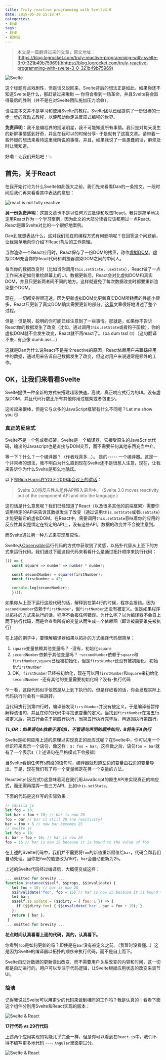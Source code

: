 ```yaml
---
title: Truly reactive programming with Svelte3.0
date: 2019-05-30 15:18:47
categories: 
- 翻译
tags: 
- 翻译
- 新鲜货
---
```


> 本文是一篇翻译过来的文章，原文地址：[https://blog.logrocket.com/truly-reactive-programming-with-svelte-3-0-321b49b75969](hhttps://blog.logrocket.com/truly-reactive-programming-with-svelte-3-0-321b49b75969)

![Svelte](https://cdn-images-1.medium.com/max/1200/1*2hDcp8VSEJk74trofc3JtQ.jpeg)

这个标题有点戏剧性，但是话又说回来，Svelte背后的想法正是如此。如果你还不知道Svelte是什么，那赶紧过来瞅瞅 — 你将会看到一场革命，并且Svelte将会取得最后的胜利（并不是在对Svelte团队施加压力哈:sweat_smile:）。

<!-- more -->

请注意本文并不是学习和使用Svelte的教程。Svelte团队已经提供了一份很棒的[一步一步的互动式](https://svelte.dev/tutorial/basics)教程，以便帮助你走进反应式编程的世界。

**免责声明**：我不是编程界的摇滚明星，我不可能知道所有事情。我只是对每天发生的新鲜事情感到好奇，并且在我可以的时候分享- 于是就有了这篇文章。请带着一些怀疑的想法来看待这里我所说的事情，并且，如果我说了一些愚蠢的话，麻烦及时让我知道。

好嘞！让我们开始吧！:boom:

## 首先，关于React
在我开始讨论为什么Svelte如此强大之前，我们先来看看Dan的一条推文，一段时间后我们再来看看其中表达的意思：
<!-- todo 这里需要加一张推文图片 -->
![react is not fully reactive](http://pryb8y3zu.bkt.clouddn.com/react-is-not-fully-reactive.png)

**另一份免责声明**：这篇文章也不是以任何方式批评和攻击React。我只是简单地决定用React作为一个学习案例，因为此文的大部分读者应该都用过一点React。React是跟Svelte对比的一个很好地案例。

Dan到底想表达什么，这对我们现在的编程方式有何影响呢？在回答这个问题前，让我简单地向你介绍下React背后的工作原理。

当你渲染一个React应用时，React保存了一份DOM的拷贝，称作[虚拟DOM](https://reactjs.org/docs/faq-internals.html)。虚拟DOM充当你的React代码和浏览器渲染DOM之间的中间人。

每当你的数据改变时（比如当你调用`this.setState`，`useState`），React做了一点工作来决定如何重绘屏幕上的UI。数据更新后，React会对比虚拟DOM和真实DOM，并且只更新两者间不同的地方。这样就避免了每次数据改变时都要重新渲染整个DOM。

现在，一切都变得很迅速，因为更新虚拟DOM比更新真实DOM所耗费的性能小很多，React只更新了真实DOM确实需要更新的部分。[这篇](https://medium.com/@gethylgeorge/how-virtual-dom-and-diffing-works-in-react-6fc805f9f84e)文章很好地讲述了整个过程。

但是！但是啊，聪明的你可能已经注意到了一些事情。那就是，如果你不告诉React你的数据发生了改变（比如，通过调用`this.setState`或者钩子函数），你的虚拟DOM就不会发生改变，React就不再react了。（ba dum tss! 🤓）（这句翻译不来...有点像 dumb ass...）

这就是Dan为什么说React不是完全reactive的原因。React依赖用户来跟踪应用中的数据，通过用来告诉自己数据发生了改变，但这对用户来说通常是额外的工作。


## OK，让我们来看看Svelte

Svelte提供一种全新的方式来搭建超级快速，高效，真正响应式行为的UI。没有虚拟DOM，并且代码行数比所有其他你用过框架或者包更少。

这听起来很棒，但是它与众多的JavaScript框架有什么不同呢？Let me show you :smirk:

### 真正的反应式

Svelte不是一个包或者框架。Svelte是一个编译器，它接受原生的JavaScript代码，输出的Javascript也是直接与DOM交互，而不需要任何其他东西充当中介。

等一下？什么？一个编译器？（作者戏真多...）。 是的----- 一个编译器。这是一个非常棒的想法，我不明白为什么直到现在Svelte还不是很惹人注意，现在，让我来告诉你为什么Svelte是那么地酷炫。

以下是[Rich Harris在YGLF 2019年会议上的讲话](https://www.youtube.com/watch?v=AdNJ3fydeao)：

> Svelte 3.0将反应性从组件API移入语言中。
>(Svelte 3.0 moves reactivity out of the component API and into the language.)

这句话是什么意思呢？我们已经知道了React（以及很多其他的前端框架）需要你调用特定的API来告诉其数据发生了改变（通过调用`this.setState`或者`useState`）才能更新它的虚拟DOM。在React中，需要调用`this.setState`意味着你的应用的反应性其实是绑定在特定的API上，没有这些API，数据的改变并不会被注意到。

而Svelte通过另一种方式来实现反应性。

Svelte从[Observable]()运行代码的方式中获取到了灵感，以拓扑代替从上至下的方式来运行代码。我们通过下面这段代码来看看什么是通过拓扑顺序来执行代码：
```javascript
(() => {
   const square => number => number * number;

   const secondNumber = square(firstNumber);
   const firstNumber = 42;

   console.log(secondNumber);
   })();
```

如果你从上至下运行这段代码的话，解释到在第4行的时候，程序会报错。因为`secondNunmber`依赖于`firstNumber`，但`firstNumber`还没有被定义。但是如果程序以拓扑的方式来执行的话，程序不会报任何错误。为什么呢？以为编译器不会自上而下执行代码，而是会查看所有的变量从而生成一个依赖图（即谁被需要谁先被执行）

在上述的例子中，要理解编译器如果以拓扑的方式编译代码很简单：
1. `square`变量依赖其他变量吗？
-没有，初始化`square`
2. `secondNumber`依赖于其他变量吗？
-`secondNumber`依赖于`square`和`firstNumber`,`square`已经被初始化，但是`firstNumber`还没有被初始化，初始化`firstNumber`
3. OK，`firstNumber`已经被初始化，现在可以用`firstNumber`和`square`来初始化`secondNumber`
-还有其他的变量需要初始化吗？没有-执行代码

乍一看，这段代码似乎依然是从上到下执行的，但是仔细看的话，你会发现实际上代码执行时会有一些跳转。

当代码执行到第四行时，编译器发现`firstNumber`并没有被定义，于是编译器暂停解释该语句，并且在你的代码中寻找该变量的定义。当找到`firstNumber`在第五行被定义后，第五行会先于第四行执行，当第五行执行完毕后，再返回执行第四行。

_**TL;DR：如果语句A依赖于语句B，不管语句声明的顺序如何，B将先于A执行**_

Svelte是如何应用上述的原理以实现真正的反应式呢？在Svelte中，你可以用一个标识符来表示一个语句，像这样：`$: foo = bar`。这样做之后，语句`foo = bar`就有了一个表示`$`（上述语句在严格模式下会报错）

当Svelte看到任何有`$`前缀的语句时，编译器就知道左边的变量由右边的变量导出。于是，现在我们有了将一个变量绑定在另一个变量的方法。

Reactivity!(反应式!)这意味着现在我们用JavaScript的原生API来实现真正的响应式，而无需再摆弄一些三方API，比如`this.setState`。

下面的代码是这样写的实际效果：

```javascript
// vanilla js
let foo = 10;
let bar = foo + 10; // bar is now 20
foo = bar // bar is still 20 (no reactivity)
bar = foo + 5 // now bar becomes 25
// svelte js
let foo = 10;
$: bar = foo + 10; // bar is now 20
foo = 15 // bar is now 25 because it is bound to the value of foo
```

在上述的Svelte代码中，我们并不需要将`foo`的新值重新赋值给`bar`，代码会帮我们自动处理。当你把`foo`的值更改为15时，`bar`会自动更新为25。

上述的Svelte代码经过编译后，大概便变成这样：
```javascript
... omitted for brevity ...
function instance($$self, $$props, $$invalidate) {
   let foo = 10; // bar is now 20
   $$invalidate('foo', foo = 15) // bar is now 25 because it is bound to the value of foo
   let bar;
   $$self.$$.update = ($$dirty = { foo: 1 }) => {
     if ($$dirty.foo) { $$invalidate('bar', bar = foo + 19); }
   };
   return { bar };
 }
... omitted for brevity ...
```
**花点时间认真看看上面的代码，真的，认真看下。**

你看到`foo`是如何更新的吗？即使是在`bar`没有被定义之前。（我暂时没看懂...）这是因为Svelte的编译器以拓扑的顺序来执行代码，而不是自上而下。

Svelte自动对数据的更新做出改变，而不需要用户关系改变的内容和时间，这一切都是自动进行的。用户可以专注于代码逻辑，让Svelte根据应用状态的改变来调节UI。

### 简洁

记得我说过Svelte可以用更少的代码来做到相同的工作吗？我是认真的！看看下面这个组件分别用Svelte和React实现的版本：

![Svelte & React](https://i1.wp.com/cdn-images-1.medium.com/max/1600/1*y8KNWov5UwulVryUPq6srw@2x.png?ssl=1)

__**17行代码 vs 29行代码**__

上述两个应用实现的功能几乎完全一样，但是你可以看到在`React.js`中，我们不得不编写更多地代码 ---- `Angular`里面更过分。

![Svelte & React](https://i2.wp.com/cdn-images-1.medium.com/max/1600/1*129rCsjvqwpczQ5Ld_U44A@2x.png?ssl=1)

